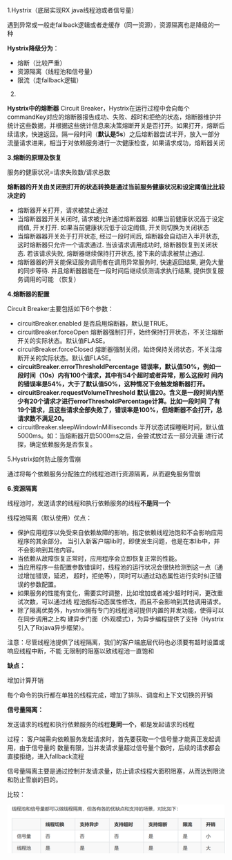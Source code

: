 1.Hystrix（底层实现RX java线程池或者信号量）

遇到异常或一般走fallback逻辑或者走缓存（同一资源），资源隔离也是降级的一种

**Hystrix降级分为**：

- 熔断（比较严重）
- 资源隔离（线程池和信号量）
- 限流（走fallback逻辑）

2.





**Hystrix中的熔断器**
Circuit Breaker，Hystrix在运行过程中会向每个commandKey对应的熔断器报告成功、失败、超时和拒绝的状态，熔断器维护并统计这些数据，并根据这些统计信息来决策熔断开关是否打开。如果打开，熔断后续请求，快速返回。隔一段时间（**默认是5s**）之后熔断器尝试半开，放入一部分流量请求进来，相当于对依赖服务进行一次健康检查，如果请求成功，熔断器关闭  



**3.熔断的原理及恢复**

服务的健康状况=请求失败数/请求总数

**熔断器的开关由关闭到打开的状态转换是通过当前服务健康状况和设定阈值⽐比较决定的**  

- 熔断器开关打开，请求被禁止通过
- 当熔断器器开关关闭时, 请求被允许通过熔断器器. 如果当前健康状况高于设定阈值, 开关打开. 如果当前健康状况低于设定阈值, 开关则切换为关闭状态  
- 当熔断器器开关处于打开状态, 经过一段时间后, 熔断器会自动进入半开状态, 这时熔断器只允许一个请求通过. 当该请求调用成功时, 熔断器恢复到关闭状态. 若该请求失败, 熔断器继续保持打开状态, 接下来的请求被禁⽌通过.
- 熔断器器的开关能保证服务调用者在调用异常服务时, 快速返回结果, 避免大量的同步等待. 并且熔断器器能在一段时间后继续侦测请求执行结果, 提供恢复服务调用的可能  （恢复）

**4.熔断器的配置**

Circuit Breaker主要包括如下6个参数：

- circuitBreaker.enabled
  是否启用熔断器，默认是TRUE。
- circuitBreaker.forceOpen
  熔断器强制打开，始终保持打开状态，不关注熔断开关的实际状态。默认值FLASE。
- circuitBreaker.forceClosed
  熔断器强制关闭，始终保持关闭状态，不关注熔断开关的实际状态。默认值FLASE。
- **circuitBreaker.errorThresholdPercentage**
  **错误率，默认值50%，例如一段时间（10s）内有100个请求，其中有54个超时或者异常，那么这段时**
  **间内的错误率是54%，大于了默认值50%，这种情况下会触发熔断器打开。**
- **circuitBreaker.requestVolumeThreshold**
  **默认值20。含义是一段时间内至少有20个请求才进行errorThresholdPercentage计算。比如一段时间**
  **了有19个请求，且这些请求全部失败了，错误率是100%，但熔断器不会打开，总请求数不满足20。**
- circuitBreaker.sleepWindowInMilliseconds
  半开状态试探睡眠时间，默认值5000ms。如：当熔断器开启5000ms之后，会尝试放过去一部分流量
  进行试探，确定依赖服务是否恢复。  



5.Hystrix如何防止服务雪崩

通过将每个依赖服务分配独立的线程池进行资源隔离，从而避免服务雪崩



**6.资源隔离**

线程池时，发送请求的线程和执行依赖服务的线程**不是同一个**  

线程池隔离（默认使用）优点：

- 保护应用程序以免受来自依赖故障的影响，指定依赖线程池饱和不会影响应用程序的其余部分。
  当引入新客户端lib时，即使发生问题，也是在本lib中，并不会影响到其他内容。
- 当依赖从故障恢复正常时，应用程序会立即恢复正常的性能。
- 当应用程序一些配置参数错误时，线程池的运行状况会很快检测到这一点（通过增加错误，延迟，
  超时，拒绝等），同时可以通过动态属性进行实时纠正错误的参数配置。
- 如果服务的性能有变化，需要实时调整，比如增加或者减少超时时间，更改重试次数，可以通过线
  程池指标动态属性修改，而且不会影响到其他调用请求。
- 除了隔离优势外，hystrix拥有专门的线程池可提供内置的并发功能，使得可以在同步调用之上构
  建异步门面（外观模式），为异步编程提供了支持（Hystrix引入了Rxjava异步框架）。

注意：尽管线程池提供了线程隔离，我们的客户端底层代码也必须要有超时设置或响应线程中断，不能
无限制的阻塞以致线程池一直饱和  

**缺点：**

增加计算开销

每个命令的执行都在单独的线程完成，增加了排队、调度和上下文切换的开销  



**信号量隔离：**

发送请求的线程和执行依赖服务的线程**是同一个**，都是发起请求的线程

过程：  客户端需向依赖服务发起请求时，首先要获取一个信号量才能真正发起调用，由于信号量的
数量有限，当并发请求量超过信号量个数时，后续的请求都会直接拒绝，进入fallback流程  



信号量隔离主要是通过控制并发请求量，防止请求线程大面积阻塞，从而达到限流和防止雪崩的目的。  



比较：

![Hystrix](Hystrix.assets/Hystrix.png)